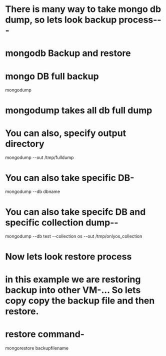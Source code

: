 # There is many way to take mongo db dump, so lets look backup process---

# mongodb Backup and restore
# mongo DB full backup
mongodump 
# mongodump takes all db full dump

# You can also, specify output directory
mongodump --out /tmp/fulldump
# You can also take specific DB-
mongodump --db dbname

# You can also take specifc DB and specific collection dump--
mongodump --db test --collection os --out /tmp/onlyos_collection

# Now lets look restore process
# in this example we are restoring backup into other VM-... So lets copy copy the backup file and then restore.
# restore command-
mongorestore backupfilename
